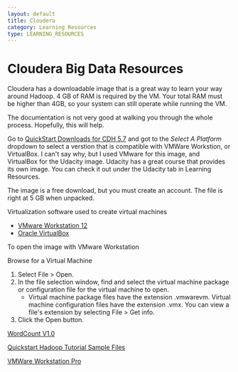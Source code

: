 ```yaml
---
layout: default
title: Cloudera
category: Learning Resources
type: LEARNING_RESOURCES
---   
```


# Cloudera Big Data Resources

Cloudera has a downloadable image that is a great way to learn your way around Hadoop.  4 GB of RAM is required by the VM. Your total RAM must be higher than 4GB, so your system can still operate while running the VM.

The documentation is not very good at walking you through the whole process.  Hopefully, this will help.

Go to   <a href="http://www.cloudera.com/downloads/quickstart_vms/5-7.html" target="blank">QuickStart Downloads for CDH 5.7</a> and got to the *Select A Platform* dropdown to select a verstion that is compatible with VMWare Workstion, or VirtualBox.  I can't say why, but I used VMware for this image, and VirtualBox for the Udacity image.  Udacity has a great course that provides its own image.  You can check it out under the Udacity tab in Learning Resources.  

The image is a free download, but you must create an account.  The file is right at 5 GB when unpacked.

Virtualization software used to create virtual machines
 - <a href="https://my.vmware.com/en/web/vmware/free#desktop_end_user_computing/vmware_workstation_player/12_0" target="blank">VMware Workstation 12</a>
 - <a href="http://www.oracle.com/technetwork/server-storage/virtualbox/downloads/index.html#vbox" target="blank">Oracle VirtualBox</a>

To open the image with VMware Workstation

Browse for a Virtual Machine
 1. Select File > Open.
 2. In the file selection window, find and select the virtual machine package or configuration file for the virtual machine to open.
    - Virtual machine package files have the extension .vmwarevm. Virtual machine configuration files have the extension .vmx. You can view a file's extension by selecting File > Get info.
 3. Click the Open button.
 



<a href="http://www.cloudera.com/documentation/other/tutorial/CDH5/Hadoop-Tutorial/ht_wordcount1.html" target="none">WordCount V1.0</a>

<a href=" http://tiny.cloudera.com/hadoopTutorialSample" target="none">Quickstart Hadoop Tutorial Sample Files</a>

<a href="https://my.vmware.com/web/vmware/info?slug=desktop_end_user_computing/vmware_workstation_pro/12_0" target="none">VMWare Workstation Pro</a>